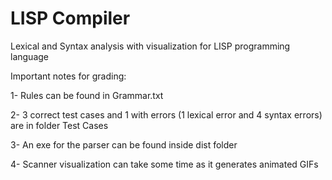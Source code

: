 # LISP Compiler
 Lexical and Syntax analysis with visualization for LISP programming language

Important notes for grading:

1- Rules can be found in Grammar.txt

2- 3 correct test cases and 1 with errors (1 lexical error and 4 syntax errors) are in folder Test Cases

3- An exe for the parser can be found inside dist folder

4- Scanner visualization can take some time as it generates animated GIFs
